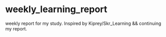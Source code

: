 # weekly_learning_report
weekly report for my study. Inspired by Kiprey/Skr_Learning &amp;&amp; continuing my report.
